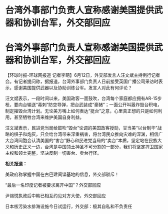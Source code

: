 # 台湾外事部门负责人宣称感谢美国提供武器和协训台军，外交部回应

# 台湾外事部门负责人宣称感谢美国提供武器和协训台军，外交部回应

【环球时报-环球网报道
记者李萌】6月12日，外交部发言人汪文斌主持例行记者会。有记者提问称，据报道，台湾外事部门负责人日前接受英国广播公司采访时表示，感谢美国提供武器以及协助训练台军。发言人对此有何评论？

汪文斌表示，一段时间以来，美国政客一面鼓吹，台湾每个家庭都应拥有AR-15步枪，要向台输送“毒刺”防空导弹，把台武装成“豪猪”；一面公开叫嚣炸毁台积电，制定摧毁台湾计划。无论美方嘴上如何表达“挺台”之意，心里真正想的只是如何利用，甚至牺牲台湾来维护美国自身利益。

汪文斌表示，民进党当局给鼓吹“毁台”论调的美国政客授勋，甘当美“以台制华”战略的棋子和炮灰，只会给台湾带来深重祸害，将台湾民众推向灾难的深渊，相信广大台湾同胞会认清美国的“害台”野心和民进党当局的“卖台”本质，坚定站在民族大义和历史正义一边，台湾是中国领土神圣不可分割的一部分，我们将坚定捍卫国家主权和领土完整，坚决反制一切害台、卖台行径。

**相关报道：**

美政府称掌握中国在古巴建间谍基地的信息，外交部驳斥！

“最后一名印度记者被要求离开中国”？外交部回应

尹锡悦执政后中韩已相互约见对方大使，外交部回应

日本核污染水排海设施今日试运行，外交部：极其自私和不负责任

